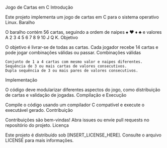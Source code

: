 Jogo de Cartas em C
Introdução

Este projeto implementa um jogo de cartas em C para o sistema operativo Linux.
Baralho

O baralho contém 56 cartas, seguindo a ordem de naipes ♠ ♥ ♦ ♣ e valores A 2 3 4 5 6 7 8 9 10 J Q K.
Objetivo

O objetivo é livrar-se de todas as cartas. Cada jogador recebe 14 cartas e pode jogar combinações válidas ou passar.
Combinações válidas

    Conjunto de 1 a 4 cartas com mesmo valor e naipes diferentes.
    Sequência de 3 ou mais cartas de valores consecutivos.
    Dupla sequência de 3 ou mais pares de valores consecutivos.

Implementação

O código deve modularizar diferentes aspectos do jogo, como distribuição de cartas e validação de jogadas.
Compilação e Execução

Compile o código usando um compilador C compatível e execute o executável gerado.
Contribuição

Contribuições são bem-vindas! Abra issues ou envie pull requests no repositório do projeto.
Licença

Este projeto é distribuído sob [INSERT_LICENSE_HERE]. Consulte o arquivo LICENSE para mais informações.
